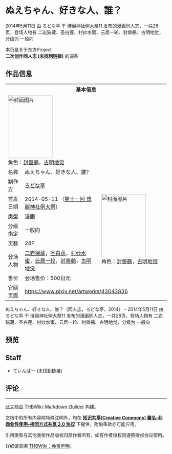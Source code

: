 # ぬえちゃん、好きな人、誰？

<!-- source html: G:\repos\THBWiki-Markdown-Builder\THBWikiMarkdown\Temp\main\2\2b\ns0%3A%E3%81%AC%E3%81%88%E3%81%A1%E3%82%83%E3%82%93%E3%80%81%E5%A5%BD%E3%81%8D%E3%81%AA%E4%BA%BA%E3%80%81%E8%AA%B0%EF%BC%9F.html -->

2014年5月11日 由 ろどな亭 于 博丽神社例大祭11 发布的漫画同人志，一共28页，登场人物有 二岩猯藏、圣白莲、村纱水蜜、云居一轮、封兽鵺、古明地觉，分级为 一般向

本页是关于东方Project  
 **二次创作同人志 (未找到链接)** 的词条
## 作品信息

<table><tbody><tr><th colspan="3">基本信息</th></tr><tr><td class="cover-artwork-mobile" colspan="2"><a href="./文件-ぬえちゃん、好きな人、誰-封面.jpg.md" class="image" title="封面图片"><img alt="封面图片" src="https://upload.thwiki.cc/thumb/6/68/%E3%81%AC%E3%81%88%E3%81%A1%E3%82%83%E3%82%93%E3%80%81%E5%A5%BD%E3%81%8D%E3%81%AA%E4%BA%BA%E3%80%81%E8%AA%B0%3F%E5%B0%81%E9%9D%A2.jpg/139px-%E3%81%AC%E3%81%88%E3%81%A1%E3%82%83%E3%82%93%E3%80%81%E5%A5%BD%E3%81%8D%E3%81%AA%E4%BA%BA%E3%80%81%E8%AA%B0%3F%E5%B0%81%E9%9D%A2.jpg" decoding="async" loading="lazy" width="139" height="196" srcset="https://upload.thwiki.cc/thumb/6/68/%E3%81%AC%E3%81%88%E3%81%A1%E3%82%83%E3%82%93%E3%80%81%E5%A5%BD%E3%81%8D%E3%81%AA%E4%BA%BA%E3%80%81%E8%AA%B0%3F%E5%B0%81%E9%9D%A2.jpg/209px-%E3%81%AC%E3%81%88%E3%81%A1%E3%82%83%E3%82%93%E3%80%81%E5%A5%BD%E3%81%8D%E3%81%AA%E4%BA%BA%E3%80%81%E8%AA%B0%3F%E5%B0%81%E9%9D%A2.jpg 1.5x, https://upload.thwiki.cc/thumb/6/68/%E3%81%AC%E3%81%88%E3%81%A1%E3%82%83%E3%82%93%E3%80%81%E5%A5%BD%E3%81%8D%E3%81%AA%E4%BA%BA%E3%80%81%E8%AA%B0%3F%E5%B0%81%E9%9D%A2.jpg/278px-%E3%81%AC%E3%81%88%E3%81%A1%E3%82%83%E3%82%93%E3%80%81%E5%A5%BD%E3%81%8D%E3%81%AA%E4%BA%BA%E3%80%81%E8%AA%B0%3F%E5%B0%81%E9%9D%A2.jpg 2x" data-file-width="629" data-file-height="885"></a><div class="cover-char">角色：<a href="./封兽鵺.md" title="封兽鵺">封兽鵺</a>，<a href="./古明地觉.md" title="古明地觉">古明地觉</a></div></td>
</tr><tr><td class="label">名称</td><td colspan="2"> ぬえちゃん、好きな人、誰? </td></tr><tr><td class="label">制作方</td><td><a href="./ろどな亭.md" title="ろどな亭">ろどな亭</a></td><td class="cover-artwork" rowspan="7" style="min-width:196px;"><a href="./文件-ぬえちゃん、好きな人、誰-封面.jpg.md" class="image" title="封面图片"><img alt="封面图片" src="https://upload.thwiki.cc/thumb/6/68/%E3%81%AC%E3%81%88%E3%81%A1%E3%82%83%E3%82%93%E3%80%81%E5%A5%BD%E3%81%8D%E3%81%AA%E4%BA%BA%E3%80%81%E8%AA%B0%3F%E5%B0%81%E9%9D%A2.jpg/139px-%E3%81%AC%E3%81%88%E3%81%A1%E3%82%83%E3%82%93%E3%80%81%E5%A5%BD%E3%81%8D%E3%81%AA%E4%BA%BA%E3%80%81%E8%AA%B0%3F%E5%B0%81%E9%9D%A2.jpg" decoding="async" loading="lazy" width="139" height="196" srcset="https://upload.thwiki.cc/thumb/6/68/%E3%81%AC%E3%81%88%E3%81%A1%E3%82%83%E3%82%93%E3%80%81%E5%A5%BD%E3%81%8D%E3%81%AA%E4%BA%BA%E3%80%81%E8%AA%B0%3F%E5%B0%81%E9%9D%A2.jpg/209px-%E3%81%AC%E3%81%88%E3%81%A1%E3%82%83%E3%82%93%E3%80%81%E5%A5%BD%E3%81%8D%E3%81%AA%E4%BA%BA%E3%80%81%E8%AA%B0%3F%E5%B0%81%E9%9D%A2.jpg 1.5x, https://upload.thwiki.cc/thumb/6/68/%E3%81%AC%E3%81%88%E3%81%A1%E3%82%83%E3%82%93%E3%80%81%E5%A5%BD%E3%81%8D%E3%81%AA%E4%BA%BA%E3%80%81%E8%AA%B0%3F%E5%B0%81%E9%9D%A2.jpg/278px-%E3%81%AC%E3%81%88%E3%81%A1%E3%82%83%E3%82%93%E3%80%81%E5%A5%BD%E3%81%8D%E3%81%AA%E4%BA%BA%E3%80%81%E8%AA%B0%3F%E5%B0%81%E9%9D%A2.jpg 2x" data-file-width="629" data-file-height="885"></a><div class="cover-char">角色：<a href="./封兽鵺.md" title="封兽鵺">封兽鵺</a>，<a href="./古明地觉.md" title="古明地觉">古明地觉</a></div></td>
</tr><tr><td class="label">首发日期</td><td>2014-05-11&#160;（<a href="/展会作品列表?e=%E5%8D%9A%E4%B8%BD%E7%A5%9E%E7%A4%BE%E4%BE%8B%E5%A4%A7%E7%A5%AD%2311">第十一回 博麗神社例大祭</a>）</td></tr><tr><td class="label">类型</td><td>漫画</td></tr><tr><td class="label">分级指定</td><td>一般向</td></tr><tr><td class="label">页数</td><td>28P</td></tr><tr><td class="label">登场人物</td><td><a href="./二岩猯藏.md" title="二岩猯藏">二岩猯藏</a>，<a href="./圣白莲.md" title="圣白莲">圣白莲</a>，<a href="./村纱水蜜.md" title="村纱水蜜">村纱水蜜</a>，<a href="./云居一轮.md" title="云居一轮">云居一轮</a>，<a href="./封兽鵺.md" title="封兽鵺">封兽鵺</a>，<a href="./古明地觉.md" title="古明地觉">古明地觉</a></td></tr><tr><td class="label">售价</td><td>会场售价：500日元</td></tr>
<tr><td class="label">官网页面</td><td colspan="2"><a rel="nofollow" class="external free" href="https://www.pixiv.net/artworks/43043836">https://www.pixiv.net/artworks/43043836</a></td></tr></tbody></table>

ぬえちゃん、好きな人、誰？（同人志，ろどな亭，2014） - 2014年5月11日 由 ろどな亭 于 博丽神社例大祭11 发布的漫画同人志，一共28页，登场人物有 二岩猯藏、圣白莲、村纱水蜜、云居一轮、封兽鵺、古明地觉，分级为 一般向
## 预览
## Staff
- てぃんばー (未找到链接)

## 评论




---

此文档由 [THBWiki-Markdown-Builder](https://github.com/Delsin-Yu/THBWiki-Markdown-Builder) 构建。

文档中的所有内容除特殊注明外，均在 [**知识共享(Creative Commons) 署名-非商业性使用-相同方式共享 3.0 协议**](https://creativecommons.org/licenses/by-sa/3.0/deed.zh-hans) 下提供，附加条款亦可能应用。

引用类型与其他类型作品版权归原作者所有，如有作者授权则遵照授权协议使用。

详细请查阅 [THBWiki：免责声明](https://thbwiki.cc/THBWiki:%E5%85%8D%E8%B4%A3%E5%A3%B0%E6%98%8E)。

